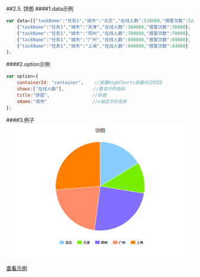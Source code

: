 ##2.5. 饼图
####1.data示例
```js
var data=[{"taskName":"任务1","城市":"北京","在线人数":520000,"报警次数":52000},
    {"taskName":"任务1","城市":"天津","在线人数":360000,"报警次数":36000},
    {"taskName":"任务1","城市":"郑州","在线人数":780000,"报警次数":78000},
    {"taskName":"任务1","城市":"广州","在线人数":690000,"报警次数":69000},
    {"taskName":"任务1","城市":"上海","在线人数":840000,"报警次数":84000}
];
```

####2.option示例
```js
var option={
    containerId: "container",    //放置HighCharts容器对应的ID
    shows:["在线人数"],           //要显示的指标
    title:"饼图",                //标题
    xName:"城市"                 //x轴显示的名称
};
```

####3.例子
![streaming](./image/pie.png)

[查看示例](./brcharts/test/piechart.html)

